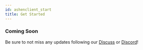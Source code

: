 ```yaml
---
id: ashenclient_start
title: Get Started
---
```


### Coming Soon
Be sure to not miss any updates following our [Discuss](https://discuss.animeshon.com) or [Discord](https://discord.com/invite/WvNsjtR)!
